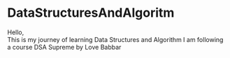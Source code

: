 # DataStructuresAndAlgoritm
 
Hello, <br>
This is my journey of learning Data Structures and Algorithm
I am following a course DSA Supreme by Love Babbar